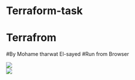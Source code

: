 # Terraform-task
# Terrafrom
#By Mohame tharwat El-sayed
#Run from Browser
<div>
<img src="https://user-images.githubusercontent.com/88733748/213341448-a5f09a83-1391-40b3-b232-9a8e9ceb98e1.png"
</div>

<div>
<img src="https://user-images.githubusercontent.com/92756055/213341422-4251c1c4-dd5f-49e4-9d17-689573d6e6c4.png%22/%3E"
</div>
